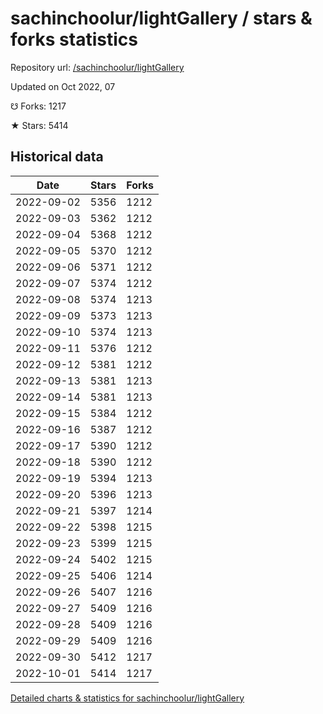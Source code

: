 # sachinchoolur/lightGallery / stars & forks statistics

Repository url: [/sachinchoolur/lightGallery](https://github.com/sachinchoolur/lightGallery)

Updated on Oct 2022, 07

☋ Forks: 1217

★ Stars: 5414

## Historical data
| Date | Stars | Forks |
|------|-------|-------|
| 2022-09-02 | 5356 | 1212 | 
| 2022-09-03 | 5362 | 1212 | 
| 2022-09-04 | 5368 | 1212 | 
| 2022-09-05 | 5370 | 1212 | 
| 2022-09-06 | 5371 | 1212 | 
| 2022-09-07 | 5374 | 1212 | 
| 2022-09-08 | 5374 | 1213 | 
| 2022-09-09 | 5373 | 1213 | 
| 2022-09-10 | 5374 | 1213 | 
| 2022-09-11 | 5376 | 1212 | 
| 2022-09-12 | 5381 | 1212 | 
| 2022-09-13 | 5381 | 1213 | 
| 2022-09-14 | 5381 | 1213 | 
| 2022-09-15 | 5384 | 1212 | 
| 2022-09-16 | 5387 | 1212 | 
| 2022-09-17 | 5390 | 1212 | 
| 2022-09-18 | 5390 | 1212 | 
| 2022-09-19 | 5394 | 1213 | 
| 2022-09-20 | 5396 | 1213 | 
| 2022-09-21 | 5397 | 1214 | 
| 2022-09-22 | 5398 | 1215 | 
| 2022-09-23 | 5399 | 1215 | 
| 2022-09-24 | 5402 | 1215 | 
| 2022-09-25 | 5406 | 1214 | 
| 2022-09-26 | 5407 | 1216 | 
| 2022-09-27 | 5409 | 1216 | 
| 2022-09-28 | 5409 | 1216 | 
| 2022-09-29 | 5409 | 1216 | 
| 2022-09-30 | 5412 | 1217 | 
| 2022-10-01 | 5414 | 1217 | 


[Detailed charts & statistics for sachinchoolur/lightGallery](https://reviewgithub.com/rep/sachinchoolur/lightGallery)
